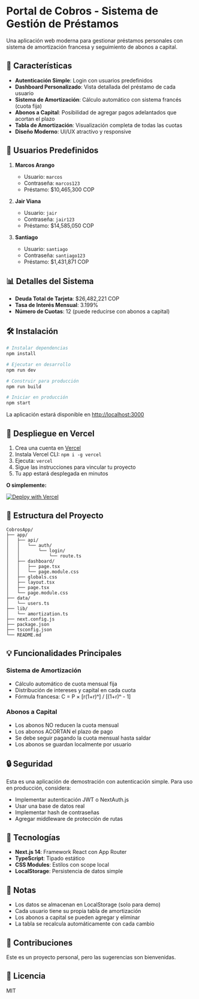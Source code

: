# Portal de Cobros - Sistema de Gestión de Préstamos

Una aplicación web moderna para gestionar préstamos personales con sistema de amortización francesa y seguimiento de abonos a capital.

## 🚀 Características

- **Autenticación Simple**: Login con usuarios predefinidos
- **Dashboard Personalizado**: Vista detallada del préstamo de cada usuario
- **Sistema de Amortización**: Cálculo automático con sistema francés (cuota fija)
- **Abonos a Capital**: Posibilidad de agregar pagos adelantados que acortan el plazo
- **Tabla de Amortización**: Visualización completa de todas las cuotas
- **Diseño Moderno**: UI/UX atractivo y responsive

## 👥 Usuarios Predefinidos

1. **Marcos Arango**

   - Usuario: `marcos`
   - Contraseña: `marcos123`
   - Préstamo: $10,465,300 COP

2. **Jair Viana**

   - Usuario: `jair`
   - Contraseña: `jair123`
   - Préstamo: $14,585,050 COP

3. **Santiago**
   - Usuario: `santiago`
   - Contraseña: `santiago123`
   - Préstamo: $1,431,871 COP

## 📊 Detalles del Sistema

- **Deuda Total de Tarjeta**: $26,482,221 COP
- **Tasa de Interés Mensual**: 3.199%
- **Número de Cuotas**: 12 (puede reducirse con abonos a capital)

## 🛠️ Instalación

```bash
# Instalar dependencias
npm install

# Ejecutar en desarrollo
npm run dev

# Construir para producción
npm run build

# Iniciar en producción
npm start
```

La aplicación estará disponible en [http://localhost:3000](http://localhost:3000)

## 🚢 Despliegue en Vercel

1. Crea una cuenta en [Vercel](https://vercel.com)
2. Instala Vercel CLI: `npm i -g vercel`
3. Ejecuta: `vercel`
4. Sigue las instrucciones para vincular tu proyecto
5. Tu app estará desplegada en minutos

**O simplemente:**

[![Deploy with Vercel](https://vercel.com/button)](https://vercel.com/new)

## 📁 Estructura del Proyecto

```
CobrosApp/
├── app/
│   ├── api/
│   │   └── auth/
│   │       └── login/
│   │           └── route.ts
│   ├── dashboard/
│   │   ├── page.tsx
│   │   └── page.module.css
│   ├── globals.css
│   ├── layout.tsx
│   ├── page.tsx
│   └── page.module.css
├── data/
│   └── users.ts
├── lib/
│   └── amortization.ts
├── next.config.js
├── package.json
├── tsconfig.json
└── README.md
```

## 💡 Funcionalidades Principales

### Sistema de Amortización

- Cálculo automático de cuota mensual fija
- Distribución de intereses y capital en cada cuota
- Fórmula francesa: C = P × [r(1+r)ⁿ] / [(1+r)ⁿ - 1]

### Abonos a Capital

- Los abonos NO reducen la cuota mensual
- Los abonos ACORTAN el plazo de pago
- Se debe seguir pagando la cuota mensual hasta saldar
- Los abonos se guardan localmente por usuario

## 🔒 Seguridad

Esta es una aplicación de demostración con autenticación simple. Para uso en producción, considera:

- Implementar autenticación JWT o NextAuth.js
- Usar una base de datos real
- Implementar hash de contraseñas
- Agregar middleware de protección de rutas

## 🎨 Tecnologías

- **Next.js 14**: Framework React con App Router
- **TypeScript**: Tipado estático
- **CSS Modules**: Estilos con scope local
- **LocalStorage**: Persistencia de datos simple

## 📝 Notas

- Los datos se almacenan en LocalStorage (solo para demo)
- Cada usuario tiene su propia tabla de amortización
- Los abonos a capital se pueden agregar y eliminar
- La tabla se recalcula automáticamente con cada cambio

## 🤝 Contribuciones

Este es un proyecto personal, pero las sugerencias son bienvenidas.

## 📄 Licencia

MIT
